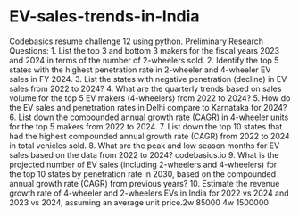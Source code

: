 # EV-sales-trends-in-India
Codebasics resume challenge 12  using python.
Preliminary Research Questions:
1.
List the top 3 and bottom 3 makers for the fiscal years 2023 and 2024 in terms of the number of 2-wheelers sold.
2.
Identify the top 5 states with the highest penetration rate in 2-wheeler and 4-wheeler EV sales in FY 2024.
3.
List the states with negative penetration (decline) in EV sales from 2022 to 2024?
4.
What are the quarterly trends based on sales volume for the top 5 EV makers (4-wheelers) from 2022 to 2024?
5.
How do the EV sales and penetration rates in Delhi compare to Karnataka for 2024?
6.
List down the compounded annual growth rate (CAGR) in 4-wheeler units for the top 5 makers from 2022 to 2024.
7.
List down the top 10 states that had the highest compounded annual growth rate (CAGR) from 2022 to 2024 in total vehicles sold.
8.
What are the peak and low season months for EV sales based on the data from 2022 to 2024?
codebasics.io
9.
What is the projected number of EV sales (including 2-wheelers and 4-wheelers) for the top 10 states by penetration rate in 2030, based on the compounded annual growth rate (CAGR) from previous years?
10.
Estimate the revenue growth rate of 4-wheeler and 2-wheelers EVs in India for 2022 vs 2024 and 2023 vs 2024, assuming an average unit price.2w 85000 4w 1500000
